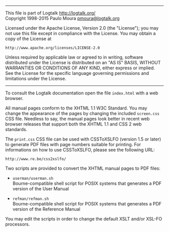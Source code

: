 ________________________________________________________________________

This file is part of Logtalk <http://logtalk.org/>  
Copyright 1998-2015 Paulo Moura <pmoura@logtalk.org>

Licensed under the Apache License, Version 2.0 (the "License");
you may not use this file except in compliance with the License.
You may obtain a copy of the License at

    http://www.apache.org/licenses/LICENSE-2.0

Unless required by applicable law or agreed to in writing, software
distributed under the License is distributed on an "AS IS" BASIS,
WITHOUT WARRANTIES OR CONDITIONS OF ANY KIND, either express or implied.
See the License for the specific language governing permissions and
limitations under the License.
________________________________________________________________________


To consult the Logtalk documentation open the file `index.html` with a
web browser.

All manual pages conform to the XHTML 1.1 W3C Standard. You may change 
the appearance of the pages by changing the included `screen.css` 
CSS file. Needless to say, the manual pages look better in recent web 
browser releases that support both the XHTML 1.1 and CSS 2 web standards.

The `print.css` CSS file can be used with CSSToXSLFO (version 1.5 or 
later) to generate PDF files with page numbers suitable for printing. 
For informations on how to use CSSToXSLFO, please see the following 
URL:

	http://www.re.be/css2xslfo/

Two scripts are provided to convert the XHTML manual pages to PDF files:

- `userman/userman.sh`  
	Bourne-compatible shell script for POSIX systems that generates
	a PDF version of the User Manual

- `refman/refman.sh`  
	Bourne-compatible shell script for POSIX systems that generates
	a PDF version of the Reference Manual

You may edit the scripts in order to change the default XSLT and/or XSL-FO 
processors.
